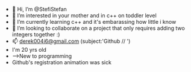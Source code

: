 - 👋 Hi, I’m @StefiStefan
- 👀 I’m interested in your mother and in c++ on toddler level
- 🌱 I’m currently learning c++ and it's embarassing how little i know
- 💞️ I’m looking to collaborate on a project that only requires adding two integers together :) 
- 📫 derek004i6@gmail.com (subject:'Github // <yourownsubject>')
- I'm 20 yrs old
- -->New to programming
- Github's registration animation was sick 
<!---
StefiStefan/StefiStefan is a ✨ special ✨ repository because its `README.md` (this file) appears on your GitHub profile.
You can click the Preview link to take a look at your changes.
--->

